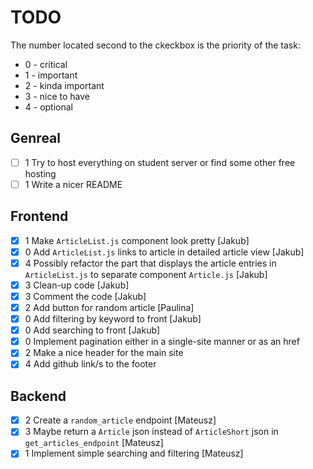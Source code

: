 # TODO

The number located second to the ckeckbox is the priority of the task: 

 - 0 - critical
 - 1 - important
 - 2 - kinda important 
 - 3 - nice to have
 - 4 - optional

## Genreal
- [ ] 1 Try to host everything on student server or find some other free hosting
- [ ] 1 Write a nicer README

## Frontend
- [x] 1 Make `ArticleList.js` component look pretty [Jakub]
- [x] 0 Add `ArticleList.js` links to article in detailed article view [Jakub]
- [x] 4 Possibly refactor the part that displays the article entries in `ArticleList.js` to separate component `Article.js` [Jakub]
- [x] 3 Clean-up code [Jakub]
- [x] 3 Comment the code [Jakub]
- [x] 2 Add button for random article [Paulina]
- [x] 0 Add filtering by keyword to front [Jakub]
- [x] 0 Add searching to front [Jakub]
- [x] 0 Implement pagination either in a single-site manner or as an href
- [x] 2 Make a nice header for the main site
- [x] 4 Add github link/s to the footer

## Backend
- [x] 2 Create a `random_article` endpoint [Mateusz]
- [x] 3 Maybe return a `Article` json instead of `ArticleShort` json in `get_articles_endpoint` [Mateusz]
- [x] 1 Implement simple searching and filtering [Mateusz]

